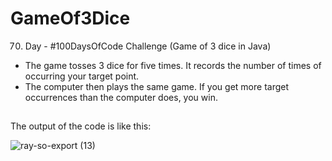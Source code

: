 # GameOf3Dice
70. Day - #100DaysOfCode Challenge (Game of 3 dice in Java)

* The game tosses 3 dice for five times. It records the number of times of occurring your target point.
* The computer then plays the same game. If you get more target occurrences than the computer does, you win.

##
The output of the code is like this:

![ray-so-export (13)](https://github.com/FaridaFatali/GameOf3Dice/assets/91600434/b52a125c-8701-48a7-acee-d74655db0c60)
